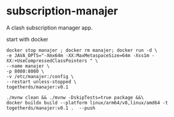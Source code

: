 # subscription-manajer
A clash subscription manager app. 

start with docker
```shell
docker stop manajer ; docker rm manajer; docker run -d \
-e JAVA_OPTS="-Xmx64m -XX:MaxMetaspaceSize=64m -Xss1m -XX:+UseCompressedClassPointers " \
--name manajer \
-p 8080:8080 \
-v /etc/manajer:/config \
--restart unless-stopped \
togetherds/manajer:v0.1
```


```shell
./mvnw clean && ./mvnw -DskipTests=true package &&\
docker buildx build --platform linux/arm64/v8,linux/amd64 -t togetherds/manajer:v0.1 .  --push
```

